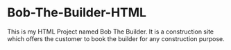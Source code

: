 # Bob-The-Builder-HTML
This is my HTML Project named Bob The Builder. It is a construction site which offers the customer to  book the builder for any construction purpose.
